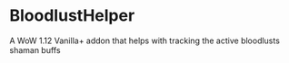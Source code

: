 # BloodlustHelper
A WoW 1.12 Vanilla+ addon that helps with tracking the active bloodlusts shaman buffs
